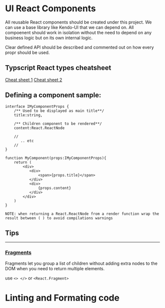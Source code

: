  # UI React Components 

 All reusable React components should be created under this project.
 We can use a base library like Kendo-UI that we can depend on.
 All compoenent should work in isolation without the need to depend on any business logic but on its own internal logic.

 Clear defined API should be described and commented out on how every propr should be used.
 
 ## Typscript React types cheatsheet
 [Cheat sheet 1](https://github.com/sw-yx/react-typescript-cheatsheet)
 [Cheat sheet 2](https://github.com/piotrwitek/react-redux-typescript-guide)  

 ## Defining a component sample:

 ```
 interface IMyComponentProps {
     /** Used to be displayed as main title**/
     title:string,

     /** Children component to be rendered**/
     content:React.ReactNode

     // 
        .. etc
     //
 }

 function MyComponent(props:IMyComponentProps){
     return (
         <div>
            <div>
                <span>{props.title}</span>
            </div>
            <div>
                {props.content}
            </div>
         </div>
     )
 }
 ```

 `NOTE: when returning a React.ReactNode from a render function wrap the result between ( ) to avoid compilations warnings`

 ## Tips
 ----

### [Fragments](https://reactjs.org/docs/fragments.html)
 Fragments let you group a list of children without adding extra nodes to the DOM when you need to return multiple elements.

 use `<> </>` or `<React.Fragment>`

# Linting and Formating code

